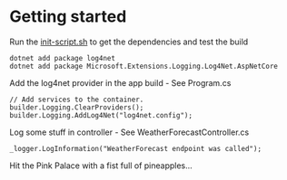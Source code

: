 ﻿# Getting started

Run the [init-script.sh](./init-script.sh) to get the dependencies and test the build

```
dotnet add package log4net
dotnet add package Microsoft.Extensions.Logging.Log4Net.AspNetCore
```

Add the log4net provider in the app build - See Program.cs

```
// Add services to the container.
builder.Logging.ClearProviders();
builder.Logging.AddLog4Net("log4net.config");
```

Log some stuff in controller - See WeatherForecastController.cs

```
_logger.LogInformation("WeatherForecast endpoint was called");
```

Hit the Pink Palace with a fist full of pineapples...
